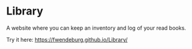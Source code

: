 # Library
 A website where you can keep an inventory and log of your read books.

Try it here: https://fwendeburg.github.io/Library/
